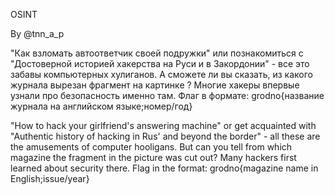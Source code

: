 OSINT

By @tnn_a_p

"Как взломать автоответчик своей подружки" или познакомиться с "Достоверной историей хакерства на Руси и в Закордонии" - все это забавы компьютерных хулиганов. А сможете ли вы сказать, из какого журнала вырезан фрагмент на картинке ? Многие хакеры впервые узнали про безопасность именно там.
Флаг в формате: grodno{название журнала на английском языке;номер/год}

"How to hack your girlfriend's answering machine" or get acquainted with "Authentic history of hacking in Rus' and beyond the border" - all these are the amusements of computer hooligans. But can you tell from which magazine the fragment in the picture was cut out? Many hackers first learned about security there.
Flag in the format: grodno{magazine name in English;issue/year}
